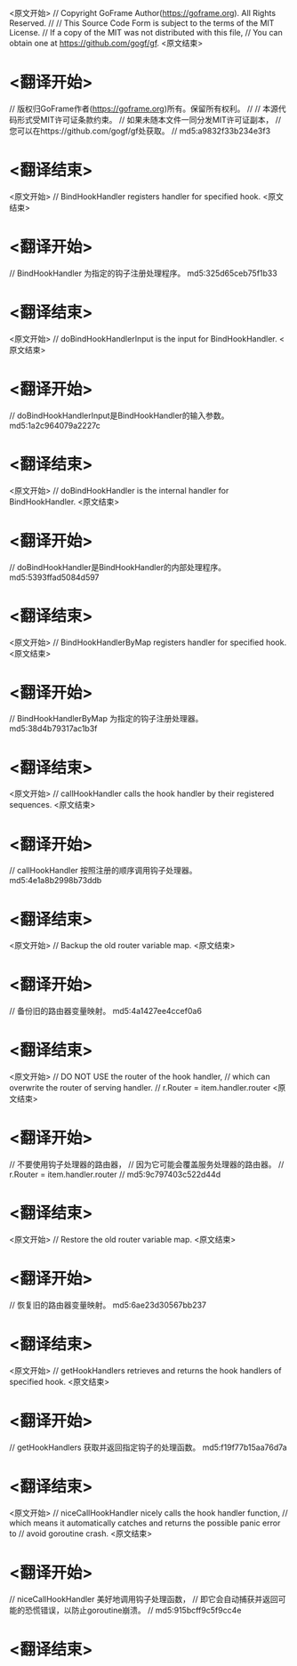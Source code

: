 
<原文开始>
// Copyright GoFrame Author(https://goframe.org). All Rights Reserved.
//
// This Source Code Form is subject to the terms of the MIT License.
// If a copy of the MIT was not distributed with this file,
// You can obtain one at https://github.com/gogf/gf.
<原文结束>

# <翻译开始>
// 版权归GoFrame作者(https://goframe.org)所有。保留所有权利。
//
// 本源代码形式受MIT许可证条款约束。
// 如果未随本文件一同分发MIT许可证副本，
// 您可以在https://github.com/gogf/gf处获取。
// md5:a9832f33b234e3f3
# <翻译结束>


<原文开始>
// BindHookHandler registers handler for specified hook.
<原文结束>

# <翻译开始>
// BindHookHandler 为指定的钩子注册处理程序。 md5:325d65ceb75f1b33
# <翻译结束>


<原文开始>
// doBindHookHandlerInput is the input for BindHookHandler.
<原文结束>

# <翻译开始>
// doBindHookHandlerInput是BindHookHandler的输入参数。 md5:1a2c964079a2227c
# <翻译结束>


<原文开始>
// doBindHookHandler is the internal handler for BindHookHandler.
<原文结束>

# <翻译开始>
// doBindHookHandler是BindHookHandler的内部处理程序。 md5:5393ffad5084d597
# <翻译结束>


<原文开始>
// BindHookHandlerByMap registers handler for specified hook.
<原文结束>

# <翻译开始>
// BindHookHandlerByMap 为指定的钩子注册处理器。 md5:38d4b79317ac1b3f
# <翻译结束>


<原文开始>
// callHookHandler calls the hook handler by their registered sequences.
<原文结束>

# <翻译开始>
// callHookHandler 按照注册的顺序调用钩子处理器。 md5:4e1a8b2998b73ddb
# <翻译结束>


<原文开始>
// Backup the old router variable map.
<原文结束>

# <翻译开始>
// 备份旧的路由器变量映射。 md5:4a1427ee4ccef0a6
# <翻译结束>


<原文开始>
			// DO NOT USE the router of the hook handler,
			// which can overwrite the router of serving handler.
			// r.Router = item.handler.router
<原文结束>

# <翻译开始>
// 不要使用钩子处理器的路由器，
// 因为它可能会覆盖服务处理器的路由器。
// r.Router = item.handler.router
// md5:9c797403c522d44d
# <翻译结束>


<原文开始>
// Restore the old router variable map.
<原文结束>

# <翻译开始>
// 恢复旧的路由器变量映射。 md5:6ae23d30567bb237
# <翻译结束>


<原文开始>
// getHookHandlers retrieves and returns the hook handlers of specified hook.
<原文结束>

# <翻译开始>
// getHookHandlers 获取并返回指定钩子的处理函数。 md5:f19f77b15aa76d7a
# <翻译结束>


<原文开始>
// niceCallHookHandler nicely calls the hook handler function,
// which means it automatically catches and returns the possible panic error to
// avoid goroutine crash.
<原文结束>

# <翻译开始>
// niceCallHookHandler 美好地调用钩子处理函数，
// 即它会自动捕获并返回可能的恐慌错误，以防止goroutine崩溃。
// md5:915bcff9c5f9cc4e
# <翻译结束>


